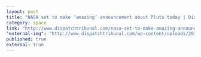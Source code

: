 ```yaml
---
layout: post
title: "NASA set to make ‘amazing’ announcement about Pluto today | Dispatch Tribunal"
category: space
link: "http://www.dispatchtribunal.com/nasa-set-to-make-amazing-announcement-about-pluto-today/6298/"
"external-img": "http://www.dispatchtribunal.com/wp-content/uploads/2015/09/NH-Pluto-Wide-Angel-View-e1442556010626.jpg"
published: true
external: true
---
```

<p>
</p>